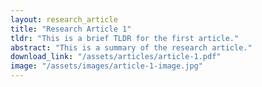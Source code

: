 ```yaml
---
layout: research_article
title: "Research Article 1"
tldr: "This is a brief TLDR for the first article."
abstract: "This is a summary of the research article."
download_link: "/assets/articles/article-1.pdf"
image: "/assets/images/article-1-image.jpg"
---
```


